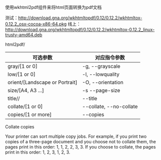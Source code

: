 使用wkhtml2pdf组件来将html页面转换为pdf文档

测试：http://download.gna.org/wkhtmltopdf/0.12/0.12.2/wkhtmltox-0.12.2_osx-cocoa-x86-64.pkg
线上：http://download.gna.org/wkhtmltopdf/0.12/0.12.2/wkhtmltox-0.12.2_linux-trusty-amd64.deb

html2pdf/

|可选参数|对应指令参数|
|------|-----------|
|gray/[1 or 0] | -g, --grayscale |
|low/[1 or 0]  | -l, --lowquality |
|orient/[Landscape or Portrait] | -O, --orientation  |
|size/[A4, A3 ...] | -s --page-size  |
|title/<Encoded Title>/ | --title   |
|collate/[1 or 0] | --collate, --no-collate   |
|copies/[1 or more] | --copies   |


Collate copies

Your printer can sort multiple copy jobs. 
For example, if you print two copies of a three-page document and you choose not to collate them, 
the pages print in this order: 1, 1, 2, 2, 3, 3. If you choose to collate, the pages print in this order: 1, 2, 3, 1, 2, 3.